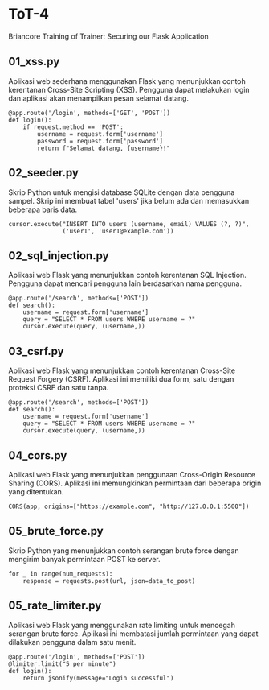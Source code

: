 # ToT-4
Briancore Training of Trainer: Securing our Flask Application

## 01_xss.py
Aplikasi web sederhana menggunakan Flask yang menunjukkan contoh kerentanan Cross-Site Scripting (XSS). Pengguna dapat melakukan login dan aplikasi akan menampilkan pesan selamat datang.
```
@app.route('/login', methods=['GET', 'POST'])
def login():
    if request.method == 'POST':
        username = request.form['username']
        password = request.form['password']
        return f"Selamat datang, {username}!"
```

## 02_seeder.py
Skrip Python untuk mengisi database SQLite dengan data pengguna sampel. Skrip ini membuat tabel 'users' jika belum ada dan memasukkan beberapa baris data.
```
cursor.execute("INSERT INTO users (username, email) VALUES (?, ?)",
               ('user1', 'user1@example.com'))
```

## 02_sql_injection.py
Aplikasi web Flask yang menunjukkan contoh kerentanan SQL Injection. Pengguna dapat mencari pengguna lain berdasarkan nama pengguna.
```
@app.route('/search', methods=['POST'])
def search():
    username = request.form['username']
    query = "SELECT * FROM users WHERE username = ?"
    cursor.execute(query, (username,))
```

## 03_csrf.py
Aplikasi web Flask yang menunjukkan contoh kerentanan Cross-Site Request Forgery (CSRF). Aplikasi ini memiliki dua form, satu dengan proteksi CSRF dan satu tanpa.
```
@app.route('/search', methods=['POST'])
def search():
    username = request.form['username']
    query = "SELECT * FROM users WHERE username = ?"
    cursor.execute(query, (username,))
```

## 04_cors.py
Aplikasi web Flask yang menunjukkan penggunaan Cross-Origin Resource Sharing (CORS). Aplikasi ini memungkinkan permintaan dari beberapa origin yang ditentukan.
```
CORS(app, origins=["https://example.com", "http://127.0.0.1:5500"])
```

## 05_brute_force.py
Skrip Python yang menunjukkan contoh serangan brute force dengan mengirim banyak permintaan POST ke server.
```
for _ in range(num_requests):
    response = requests.post(url, json=data_to_post)
```

## 05_rate_limiter.py
Aplikasi web Flask yang menggunakan rate limiting untuk mencegah serangan brute force. Aplikasi ini membatasi jumlah permintaan yang dapat dilakukan pengguna dalam satu menit.
```
@app.route('/login', methods=['POST'])
@limiter.limit("5 per minute")
def login():
    return jsonify(message="Login successful")
```
